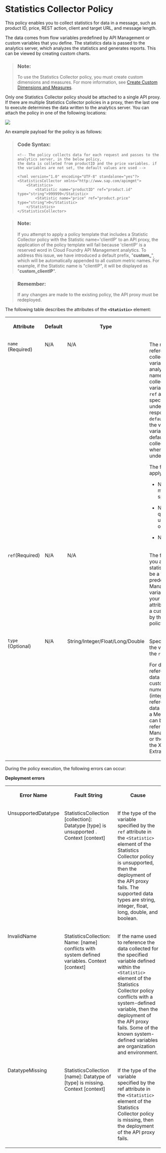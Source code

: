 <!-- loio1dee3c936b744e9897233bb5d757cf28 -->

# Statistics Collector Policy

This policy enables you to collect statistics for data in a message, such as product ID, price, REST action, client and target URL, and message length.

The data comes from flow variables predefined by API Management or custom variables that you define. The statistics data is passed to the analytics server, which analyzes the statistics and generates reports. This can be viewed by creating custom charts.

> ### Note:  
> To use the Statistics Collector policy, you must create custom dimensions and measures. For more information, see [Create Custom Dimensions and Measures](create-custom-dimensions-and-measures-ba211be.md).

Only one Statistics Collector policy should be attached to a single API proxy. If there are multiple Statistics Collector policies in a proxy, then the last one to execute determines the data written to the analytics server. You can attach the policy in one of the following locations:

![](images/Flow_policy_116062b.png)

An example payload for the policy is as follows:

> ### Code Syntax:  
> ```
> <!-- The policy collects data for each request and passes to the analytics server, in the below policy, 
> the data is colleted from productID and the price variables. if the variables are not set, the default values are used -->
> 
> <?xml version="1.0" encoding="UTF-8" standalone="yes"?>
> <StatisticsCollector xmlns="http://www.sap.com/apimgmt">
>     <Statistics>
>         <Statistic name="productID" ref="product.id" type="string">999999</Statistic>
>         <Statistic name="price" ref="product.price" type="string">0</Statistic>
>     </Statistics>
> </StatisticsCollector>
> ```

> ### Note:  
> If you attempt to apply a policy template that includes a Statistic Collector policy with the Statistic name='clientIP' to an API proxy, the application of the policy template will fail because 'clientIP' is a reserved word in Cloud Foundry API Management analytics. To address this issue, we have introduced a default prefix, "**custom\_**", which will be automatically appended to all custom metric names. For example, if the Statistic name is "clientIP", it will be displayed as "**custom\_clientIP**".

> ### Remember:  
> If any changes are made to the existing policy, the API proxy must be redeployed.

The following table describes the attributes of the **`<Statistic>`** element:


<table>
<tr>
<th valign="top">

Attribute

</th>
<th valign="top">

Default

</th>
<th valign="top">

Type

</th>
<th valign="top">

Description

</th>
</tr>
<tr>
<td valign="top">

`name` \(Required\)

</td>
<td valign="top">

N/A

</td>
<td valign="top">

N/A

</td>
<td valign="top">

The name is used to reference the data collected for the specified variable. While viewing analytics data, use this name to reference the data collected about the variable specified by the `ref` attribute. If the variable specified by `ref` is undefined on a request or response, then `defaultStatValue` specifies the value collected for the variable. If you omit the default value, no data is collected for the variable when the variable is undefined.

The following restrictions apply:

-   Names cannot be multiple-word \(no spaces\).

-   No spaces, m dashes, quotation marks, underscores, hyphens, or periods.

-   No special characters.




</td>
</tr>
<tr>
<td valign="top">

`ref`\(Required\)

</td>
<td valign="top">

N/A

</td>
<td valign="top">

N/A

</td>
<td valign="top">

The flow variable for which you are collecting statistics. This variable can be a flow variable predefined by API Management or a custom variable that you define in your API proxy. The `ref` attribute often references a custom variable defined by the Extract Variables policy.

</td>
</tr>
<tr>
<td valign="top">

`type` \(Optional\)

</td>
<td valign="top">

N/A

</td>
<td valign="top">

String/Integer/Float/Long/Double

</td>
<td valign="top">

Specifies the data type of the variable specified by the `ref` attribute.

For data of type String, reference the statistical data as a Dimension in a custom report. For numerical data types \(integer/float/long/double\), reference the statistical data in a custom report as a Metric. The value of type can be omitted only if `ref` refers to a predefined API Management flow variable or the `type` is declared in the XML payload of the Extract Variables policy.

</td>
</tr>
</table>

During the policy execution, the following errors can occur:

**Deployment errors**


<table>
<tr>
<th valign="top">

Error Name

</th>
<th valign="top">

Fault String

</th>
<th valign="top">

Cause

</th>
</tr>
<tr>
<td valign="top">

UnsupportedDatatype

</td>
<td valign="top">

StatisticsCollection \[collection\]: Datatype \[type\] is unsupported . Context \[context\]

</td>
<td valign="top">

If the type of the variable specified by the `ref` attribute in the `<Statistic>` element of the Statistics Collector policy is unsupported, then the deployment of the API proxy fails. The supported data types are string, integer, float, long, double, and boolean.

</td>
</tr>
<tr>
<td valign="top">

InvalidName

</td>
<td valign="top">

StatisticsCollection: Name: \[name\] conflicts with system defined variables. Context \[context\]

</td>
<td valign="top">

If the name used to reference the data collected for the specified variable defined within the `<Statistic>` element of the Statistics Collector policy conflicts with a system-defined variable, then the deployment of the API proxy fails. Some of the known system-defined variables are organization and environment.

</td>
</tr>
<tr>
<td valign="top">

DatatypeMissing

</td>
<td valign="top">

StatisticsCollection \[name\]: Datatype of \[type\] is missing. Context \[context\]

</td>
<td valign="top">

If the type of the variable specified by the ref attribute in the `<Statistic>` element of the Statistics Collector policy is missing, then the deployment of the API proxy fails.

</td>
</tr>
</table>

